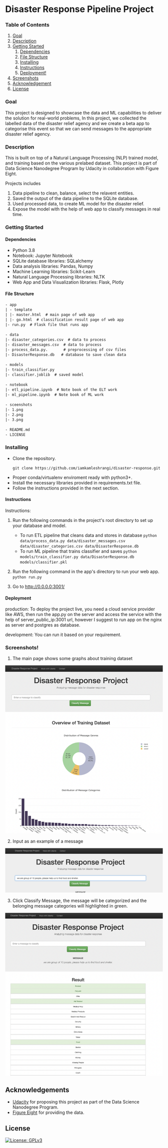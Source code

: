 # Disaster Response Pipeline Project

### Table of Contents
1. [Goal](#goal)
2. [Description](#description)
3. [Getting Started](#getting_started)
	1. [Dependencies](#dependencies)
	2. [File Structure](#file_structure)
	3. [Installing](#installation)
	4. [Instructions](#instructions)
	5. [Deployment!](#production)
4. [Screenshots](#screenshots)
4. [Acknowledgement](#acknowledgement)
5. [License](#license)

<a name="goal"></a>
### Goal
This project is designed to showcase the data and ML capabilities to deliver the solution for real-world problems, In this project, we collected the labelled data of the disaster relief agency and we create a beta app to categorise this event so that we can send messages to the appropriate disaster relief agency. 

<a name="description"></a>
### Description
This is built on top of a Natural Language Processing (NLP) trained model, and training based on the various prelabed dataset. This project is part of Data Science Nanodegree Program by Udacity in collaboration with Figure Eight.

Projects includes 
1. Data pipeline to clean, balance, select the relavent entities.
2. Saved the output of the data pipeline to the SQLite database.
3. Used processed data, to create ML model for the disaster relief.
4. Expose the model with the help of web app to classify messages in real time.

<a name="getting_started"></a>
### Getting Started
<a name="dependencies"></a>
#### Dependencies
* Python 3.8
* Notebook: Jupyter Notebook
* SQLite database libraries: SQLalchemy
* Data analysis libraries: Pandas, Numpy
* Machine Learning libraries: Scikit-Learn
* Natural Language Processing libraries: NLTK
* Web App and Data Visualization libraries: Flask, Plotly

<a name="file_structure"></a>
#### File Structure
```
- app
| - template
| |- master.html  # main page of web app
| |- go.html  # classification result page of web app
|- run.py  # Flask file that runs app

- data
|- disaster_categories.csv  # data to process 
|- disaster_messages.csv  # data to process
|- process_data.py.       # preprocessing of csv files
|- DisasterResponse.db   # database to save clean data

- models
|- train_classifier.py
|- classifier.joblib  # saved model 

- notebook
|- etl_pipeline.ipynb  # Note book of the ELT work
|- ml_pipeline.ipynb  # Note book of ML work

- sceenshots
|- 1.png
|- 2.png
|- 3.png

- README.md
- LICENSE
```


<a name="installation"></a>
### Installing
* Clone the repository.
    ```
    git clone https://github.com/iamkamleshrangi/disaster-response.git
    ```
* Proper conda/virtualenv enviroment ready with python3+.
* Install the necessary libraries provided in requirements.txt file.
* Follow the instructions provided in the next section.


<a name="instructions"></a>
#### Instructions

Instructions:
1. Run the following commands in the project's root directory to set up your database and model.

    - To run ETL pipeline that cleans data and stores in database
        `python data/process_data.py data/disaster_messages.csv data/disaster_categories.csv data/DisasterResponse.db`
    - To run ML pipeline that trains classifier and saves
        `python models/train_classifier.py data/DisasterResponse.db models/classifier.pkl`
	
2. Run the following command in the app's directory to run your web app.
    `python run.py`

3. Go to http://0.0.0.0:3001/

<a name="production"></a>
#### Deployment
production: To deploy the project live, you need a cloud service provider like AWS, then run the app.py on the server and access the service with the help of server_public_ip:3001 url, however I suggest to run app on the nginx as server and postgres as database. 

development: You can run it based on your requirement.

### Screenshots!

1. The main page shows some graphs about training dataset

![Main Page](screenshots/1.png)

2. Input as an example of a message

![Sample Input](screenshots/2.png)

3. Click Classify Message, the message will be categorized and the belonging message categories will highlighted in green.

![Sample Prediction](screenshots/3.png)


<a name="acknowledgements"></a>
## Acknowledgements
* [Udacity](https://www.udacity.com/) for proposing this project as part of the Data Science Nanodegree Program.
* [Figure Eight](https://www.figure-eight.com/) for providing the data.
<a name="license"></a>

## License
[![License: GPLv3](https://www.gnu.org/graphics/gplv3-127x51.png)](https://www.gnu.org/licenses/gpl-3.0.en.html)


